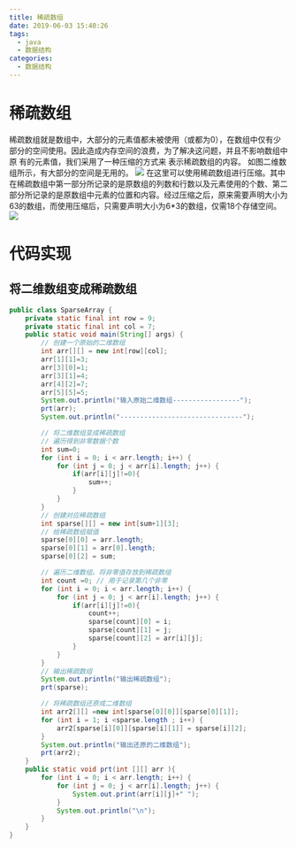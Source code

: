```yaml
---
title: 稀疏数组
date: 2019-06-03 15:40:26
tags: 
  - java
  - 数据结构
categories:
  - 数据结构
---
```

# 稀疏数组
稀疏数组就是数组中，大部分的元素值都未被使用（或都为0），在数组中仅有少 部分的空间使用。因此造成内存空间的浪费，为了解决这问题，并且不影响数组中原 有的元素值，我们采用了一种压缩的方式来 表示稀疏数组的内容。
如图二维数组所示，有大部分的空间是无用的。
![](https://shoukailiang-blog.oss-cn-hangzhou.aliyuncs.com/article/202211281521656.png)
在这里可以使用稀疏数组进行压缩。其中在稀疏数组中第一部分所记录的是原数组的列数和行数以及元素使用的个数、第二部分所记录的是原数组中元素的位置和内容。经过压缩之后，原来需要声明大小为63的数组，而使用压缩后，只需要声明大小为6*3的数组，仅需18个存储空间。 
![](https://shoukailiang-blog.oss-cn-hangzhou.aliyuncs.com/article/202211281521190.png)
# 代码实现
## 将二维数组变成稀疏数组
```java
public class SparseArray {
    private static final int row = 9;
    private static final int col = 7;
    public static void main(String[] args) {
        // 创建一个原始的二维数组
        int arr[][] = new int[row][col];
        arr[1][1]=3;
        arr[3][0]=1;
        arr[3][1]=4;
        arr[4][2]=7;
        arr[5][5]=5;
        System.out.println("输入原始二维数组-----------------");
        prt(arr);
        System.out.println("-------------------------------");

        // 将二维数组变成稀疏数组
        // 遍历得到非零数据个数
        int sum=0;
        for (int i = 0; i < arr.length; i++) {
            for (int j = 0; j < arr[i].length; j++) {
                if(arr[i][j]!=0){
                    sum++;
                }
            }
        }
        // 创建对应稀疏数组
        int sparse[][] = new int[sum+1][3];
        // 给稀疏数组赋值
        sparse[0][0] = arr.length;
        sparse[0][1] = arr[0].length;
        sparse[0][2] = sum;

        // 遍历二维数组。将非零值存放到稀疏数组
        int count =0; // 用于记录第几个非零
        for (int i = 0; i < arr.length; i++) {
            for (int j = 0; j < arr[i].length; j++) {
                if(arr[i][j]!=0){
                    count++;
                    sparse[count][0] = i;
                    sparse[count][1] = j;
                    sparse[count][2] = arr[i][j];
                }
            }
        }
        // 输出稀疏数组
        System.out.println("输出稀疏数组");
        prt(sparse);

        // 将稀疏数组还原成二维数组
        int arr2[][] =new int[sparse[0][0]][sparse[0][1]];
        for (int i = 1; i <sparse.length ; i++) {
            arr2[sparse[i][0]][sparse[i][1]] = sparse[i][2];
        }
        System.out.println("输出还原的二维数组");
        prt(arr2);
    }
    public static void prt(int [][] arr ){
        for (int i = 0; i < arr.length; i++) {
            for (int j = 0; j < arr[i].length; j++) {
                System.out.print(arr[i][j]+" ");
            }
            System.out.println("\n");
        }
    }
}

```